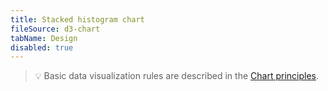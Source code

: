 ```yaml
---
title: Stacked histogram chart
fileSource: d3-chart
tabName: Design
disabled: true
---
```


> 💡 Basic data visualization rules are described in the [Chart principles](/data-display/chart/).
